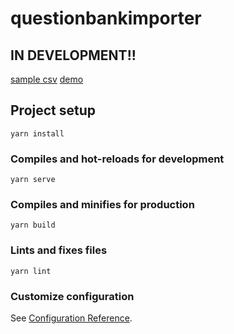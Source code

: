 # questionbankimporter

## IN DEVELOPMENT!!
[sample csv](./src/assets/test.csv)
[demo](https://sleepy-gates-15bf1b.netlify.app/)

## Project setup
```
yarn install
```

### Compiles and hot-reloads for development
```
yarn serve
```

### Compiles and minifies for production
```
yarn build
```

### Lints and fixes files
```
yarn lint
```

### Customize configuration
See [Configuration Reference](https://cli.vuejs.org/config/).

